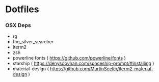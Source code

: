 # Dotfiles

### OSX Deps
- rg
- the_silver_searcher
- iterm2
- zsh
- powerline fonts ( https://github.com/powerline/fonts )
- starship ( https://denysdovhan.com/spaceship-prompt/#installing )
- material-design ( https://github.com/MartinSeeler/iterm2-material-design )
